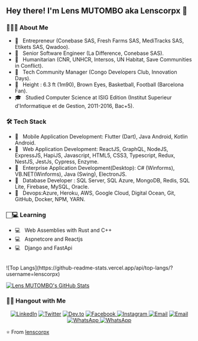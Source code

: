 
<h2> Hey there! I'm Lens MUTOMBO aka Lenscorpx 👋</h2>

<h3> 👨🏻‍💻 About Me </h3>

- 🤔 &nbsp; Entrepreneur (Conebase SAS, Fresh Farms SAS, MediTracks SAS, Etikets SAS, Qwadoo).
- 🤔 &nbsp; Senior Software Engineer (La Difference, Conebase SAS).
- 🤔 &nbsp; Humanitarian (CNR, UNHCR, Intersos, UN Habitat, Save Communities in Conflict).
- 🤔 &nbsp; Tech Community Manager (Congo Developers Club, Innovation Days).
- 🤔 &nbsp; Height : 6.3 ft (1m90), Brown Eyes, Basketball, Football (Barcelona Fan).
- 🎓 &nbsp; Studied Computer Science at ISIG Edition (Institut Superieur d'Informatique et de Gestion, 2011-2016, Bac+5).

<h3>🛠 Tech Stack</h3>

- 💼 &nbsp; Mobile Application Development: Flutter (Dart), Java Android, Kotlin Android.
- 💼 &nbsp; Web Application Development: ReactJS, GraphQL, NodeJS, ExpressJS, HapiJS, Javascript, HTML5, CSS3, Typescript, Redux, NestJS, JestJs, Cypress, Enzyme.
- 💼 &nbsp; Enterprise Application Development(Desktop): C# (Winforms), VB.NET(Winforms), Java (Swing), ElectronJS.
- 💼 &nbsp; Database Developer : SQL Server, SQL Azure, MongoDB, Redis, SQL Lite, Firebase, MySQL, Oracle.
- 💼 &nbsp; Devops:Azure, Heroku, AWS, Google Cloud, Digital Ocean, Git, GitHub, Docker, NPM, YARN.

<h3>🏻‍💻 Learning </h3>

- 💻 &nbsp; Web Assemblies with Rust and C++
- 💻 &nbsp; Aspnetcore and Reactjs
- 💻 &nbsp; Django and FastApi

<br/>
![Top Langs](https://github-readme-stats.vercel.app/api/top-langs/?username=lenscorpx)

[![Lens MUTOMBO's GitHub Stats](https://github-readme-stats.vercel.app/api?username=lenscorpx&show_icons=true&count_private=true)](https://github.com/lenscorpx)


<h3> 🤝🏻 Hangout with Me </h3>

<p align="center">
<a href="https://www.linkedin.com/in/lensmutombo/"><img alt="LinkedIn" src="https://img.shields.io/badge/LinkedIn-lensmutombo-blue?style=flat-square&logo=linkedin"></a>
<a href="https://https://twitter.com/lens_mutombo"><img alt="Twitter" src="https://img.shields.io/badge/Twitter-lensmutombo-blue?style=flat-square&logo=twitter"></a>
<a href="https://https://dev.to/lenscorpx"><img alt="Dev.to" src="https://img.shields.io/badge/Dev.to-lenscorpx-blue?style=flat-square&logo=dev.to"></a>
<a href="https://www.facebook.com/lensml/"><img alt="Facebook" src="https://img.shields.io/badge/Facebook-lensml-blue?style=flat-square&logo=Facebook"> </a>
<a href="https://www.instagram.com/lens_ml/"><img alt="Instagram" src="https://img.shields.io/badge/Instagram-lensml-blue?style=flat-square&logo=Instagram"> </a>
<a href="mailto:lensmutombo@outlook.com"><img alt="Email" src="https://img.shields.io/badge/Email-lensmutombo@outlook.com-red?style=flat-square&logo=Microsoft%20Outlook"></a>
<a href="mailto:lensmutombo@gmail.com"><img alt="Email" src="https://img.shields.io/badge/Email-lensmutombo@gmail.com-orange?style=flat-square&logo=Gmail"></a>
<a href="https://wa.me/243977551835/"><img alt="WhatsApp" src="https://img.shields.io/badge/WhatsApp-Lenscorpx-lime?style=flat-square&logo=WhatsApp"> </a>
<a href="https://wa.me/243824212440/"><img alt="WhatsApp" src="https://img.shields.io/badge/WhatsApp-Lenscorpx-lime?style=flat-square&logo=WhatsApp"> </a> 
</p>

⭐️ From [lenscorpx](https://github.com/lenscorpx)
